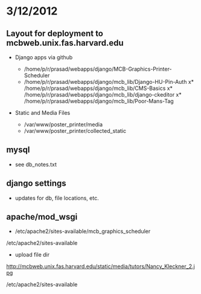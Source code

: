 # 3/12/2012

## Layout for deployment to mcbweb.unix.fas.harvard.edu 

* Django apps via github
    * /home/p/r/prasad/webapps/django/MCB-Graphics-Printer-Scheduler
    * /home/p/r/prasad/webapps/django/mcb_lib/Django-HU-Pin-Auth
    x* /home/p/r/prasad/webapps/django/mcb_lib/CMS-Basics
    x* /home/p/r/prasad/webapps/django/mcb_lib/django-ckeditor
    x* /home/p/r/prasad/webapps/django/mcb_lib/Poor-Mans-Tag

* Static and Media Files
    * /var/www/poster_printer/media
    * /var/www/poster_printer/collected_static

## mysql 
* see db_notes.txt

## django settings
* updates for db, file locations, etc.

## apache/mod_wsgi
* /etc/apache2/sites-available/mcb_graphics_scheduler

/etc/apache2/sites-available

* upload file dir

http://mcbweb.unix.fas.harvard.edu/static/media/tutors/Nancy_Kleckner_2.jpg


/etc/apache2/sites-available